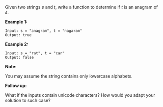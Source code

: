Given two strings *s* and *t*, write a function to determine if *t* is an anagram of *s*.

**Example 1:**
```
Input: s = "anagram", t = "nagaram"
Output: true
```

**Example 2:**
```
Input: s = "rat", t = "car"
Output: false
```

**Note:**

You may assume the string contains only lowercase alphabets.

**Follow up:**

What if the inputs contain unicode characters? How would you adapt your solution to such case?